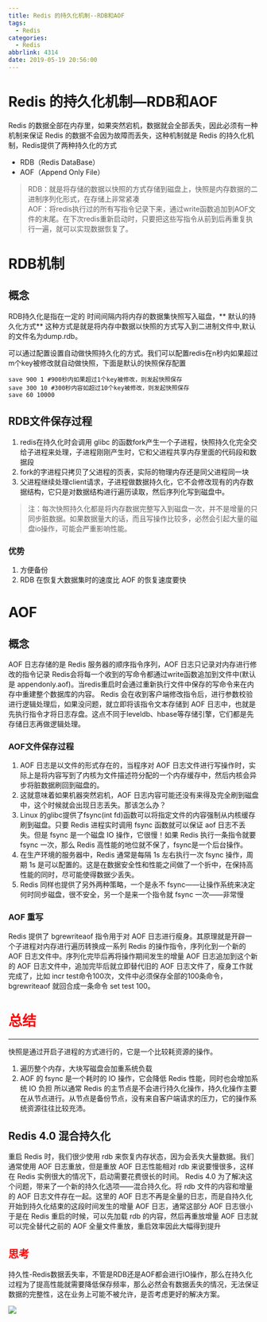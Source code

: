 ```yaml
---
title: Redis 的持久化机制--RDB和AOF
tags:
  - Redis
categories:
  - Redis
abbrlink: 4314
date: 2019-05-19 20:56:00
---
```

# Redis 的持久化机制—RDB和AOF
Redis 的数据全部在内存里，如果突然宕机，数据就会全部丢失，因此必须有一种机制来保证 Redis 的数据不会因为故障而丢失，这种机制就是 Redis 的持久化机制，Redis提供了两种持久化的方式
- RDB（Redis DataBase）
- AOF（Append Only File）
> RDB：就是将存储的数据以快照的方式存储到磁盘上，快照是内存数据的二进制序列化形式，在存储上非常紧凑  
> AOF：将redis执行过的所有写指令记录下来，通过write函数追加到AOF文件的末尾。在下次redis重新启动时，只要把这些写指令从前到后再重复执行一遍，就可以实现数据恢复了。  
# **RDB机制**
## **概念**
RDB持久化是指在一定的 时间间隔内将内存的数据集快照写入磁盘，** 默认的持久化方式** 这种方式是就是将内存中数据以快照的方式写入到二进制文件中,默认的文件名为dump.rdb。

可以通过配置设置自动做快照持久化的方式。我们可以配置redis在n秒内如果超过m个key被修改就自动做快照，下面是默认的快照保存配置

```shell
save 900 1 #900秒内如果超过1个key被修改，则发起快照保存
save 300 10 #300秒内容如超过10个key被修改，则发起快照保存
save 60 10000
```

## **RDB文件保存过程**
1. redis在持久化时会调用 glibc 的函数fork产生一个子进程，快照持久化完全交给子进程来处理，子进程刚刚产生时，它和父进程共享内存里面的代码段和数据段
2. fork的字进程只拷贝了父进程的页表，实际的物理内存还是同父进程同一块
3. 父进程继续处理client请求，子进程做数据持久化，它不会修改现有的内存数据结构，它只是对数据结构进行遍历读取，然后序列化写到磁盘中。

> 注：每次快照持久化都是将内存数据完整写入到磁盘一次，并不是增量的只同步脏数据。如果数据量大的话，而且写操作比较多，必然会引起大量的磁盘io操作，可能会严重影响性能。  
### 优势
1. 方便备份
2. RDB 在恢复大数据集时的速度比 AOF 的恢复速度要快

# **AOF**
## 概念
AOF 日志存储的是 Redis 服务器的顺序指令序列，AOF 日志只记录对内存进行修改的指令记录
Redis会将每一个收到的写命令都通过write函数追加到文件中(默认是 appendonly.aof)。当redis重启时会通过重新执行文件中保存的写命令来在内存中重建整个数据库的内容。
Redis 会在收到客户端修改指令后，进行参数校验进行逻辑处理后，如果没问题，就立即将该指令文本存储到 AOF 日志中，也就是先执行指令才将日志存盘。这点不同于leveldb、hbase等存储引擎，它们都是先存储日志再做逻辑处理。
### **AOF文件保存过程**
1. AOF 日志是以文件的形式存在的，当程序对 AOF 日志文件进行写操作时，实际上是将内容写到了内核为文件描述符分配的一个内存缓存中，然后内核会异步将脏数据刷回到磁盘的。
2. 这就意味着如果机器突然宕机，AOF 日志内容可能还没有来得及完全刷到磁盘中，这个时候就会出现日志丢失。那该怎么办？
3. Linux 的glibc提供了fsync(int fd)函数可以将指定文件的内容强制从内核缓存刷到磁盘。只要 Redis 进程实时调用 fsync 函数就可以保证 aof 日志不丢失。但是 fsync 是一个磁盘 IO 操作，它很慢！如果 Redis 执行一条指令就要 fsync 一次，那么 Redis 高性能的地位就不保了，fsync是一个后台操作。
4. 在生产环境的服务器中，Redis 通常是每隔 1s 左右执行一次 fsync 操作，周期 1s 是可以配置的。这是在数据安全性和性能之间做了一个折中，在保持高性能的同时，尽可能使得数据少丢失。
5. Redis 同样也提供了另外两种策略，一个是永不 fsync——让操作系统来决定何时同步磁盘，很不安全，另一个是来一个指令就 fsync 一次——非常慢
### **AOF 重写**
Redis 提供了 bgrewriteaof 指令用于对 AOF 日志进行瘦身。其原理就是开辟一个子进程对内存进行遍历转换成一系列 Redis 的操作指令，序列化到一个新的 AOF 日志文件中。序列化完毕后再将操作期间发生的增量 AOF 日志追加到这个新的 AOF 日志文件中，追加完毕后就立即替代旧的 AOF 日志文件了，瘦身工作就完成了，比如 incr test命令100次，文件中必须保存全部的100条命令，bgrewriteaof 就回合成一条命令  set test 100。

#  <font color=red>总结</font>
- - - -
快照是通过开启子进程的方式进行的，它是一个比较耗资源的操作。
1.  遍历整个内存，大块写磁盘会加重系统负载
2. AOF 的 fsync 是一个耗时的 IO 操作，它会降低 Redis 性能，同时也会增加系统 IO 负担
所以通常 Redis 的主节点是不会进行持久化操作，持久化操作主要在从节点进行。从节点是备份节点，没有来自客户端请求的压力，它的操作系统资源往往比较充沛。
## **Redis 4.0 混合持久化**
重启 Redis 时，我们很少使用 rdb 来恢复内存状态，因为会丢失大量数据。我们通常使用 AOF 日志重放，但是重放 AOF 日志性能相对 rdb 来说要慢很多，这样在 Redis 实例很大的情况下，启动需要花费很长的时间。
Redis 4.0 为了解决这个问题，带来了一个新的持久化选项——混合持久化。将 rdb 文件的内容和增量的 AOF 日志文件存在一起。这里的 AOF 日志不再是全量的日志，而是自持久化开始到持久化结束的这段时间发生的增量 AOF 日志，通常这部分 AOF 日志很小
于是在 Redis 重启的时候，可以先加载 rdb 的内容，然后再重放增量 AOF 日志就可以完全替代之前的 AOF 全量文件重放，重启效率因此大幅得到提升
## <font color=red>思考</font>
持久性-Redis数据丢失率，不管是RDB还是AOF都会进行IO操作，那么在持久化过程为了提高性能就需要降低保存频率，那么必然会有数据丢失的情况，无法保证数据的完整性，这在业务上可能不被允许，是否考虑更好的解决方案。


![](http://content.riseming.cn/redis-persistence/20190520091838168.png)
